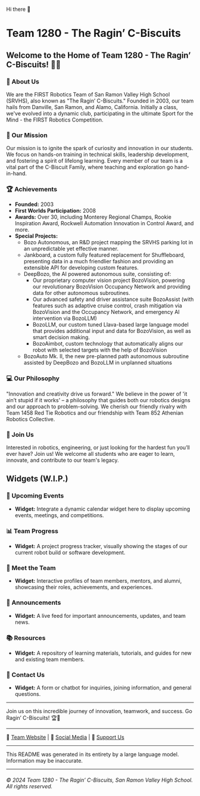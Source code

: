 Hi there 👋
# Team 1280 - The Ragin’ C-Biscuits

## Welcome to the Home of Team 1280 - The Ragin’ C-Biscuits! 🤖🚀

### 🏫 About Us
We are the FIRST Robotics Team of San Ramon Valley High School (SRVHS), also known as "The Ragin’ C-Biscuits." Founded in 2003, our team hails from Danville, San Ramon, and Alamo, California. Initially a class, we've evolved into a dynamic club, participating in the ultimate Sport for the Mind - the FIRST Robotics Competition.

### 🤖 Our Mission
Our mission is to ignite the spark of curiosity and innovation in our students. We focus on hands-on training in technical skills, leadership development, and fostering a spirit of lifelong learning. Every member of our team is a vital part of the C-Biscuit Family, where teaching and exploration go hand-in-hand.

### 🏆 Achievements
- **Founded:** 2003
- **First Worlds Participation:** 2008
- **Awards:** Over 30, including Monterey Regional Champs, Rookie Inspiration Award, Rockwell Automation Innovation in Control Award, and more.
- **Special Projects:**
  - Bozo Autonomous, an R&D project mapping the SRVHS parking lot in an unpredictable yet effective manner.
  - Jankboard, a custom fully featured replacement for Shuffleboard, presenting data in a much friendlier fashion and providing an extensible API for developing custom features.
  - DeepBozo, the AI powered autonomous suite, consisting of:
    - Our proprietary computer vision project BozoVision, powering our revolutionary BozoVision Occupancy Network and providing data for other autonomous subroutines.
    - Our advanced safety and driver assistance suite BozoAssist (with features such as adaptive cruise control, crash mitigation via BozoVision and the Occupancy Network, and emergency AI intervention via BozoLLM)
    - BozoLLM, our custom tuned Llava-based large language model that provides additional input and data for BozoVision, as well as smart decision making.  
    - BozoAimbot, custom technology that automatically aligns our robot with selected targets with the help of BozoVision
  - BozoAuto Mk. II, the new pre-planned path autonomous subroutine assisted by DeepBozo and BozoLLM in unplanned situations

### 💻 Our Philosophy
"Innovation and creativity drive us forward." We believe in the power of 'it ain’t stupid if it works' – a philosophy that guides both our robotics designs and our approach to problem-solving. We cherish our friendly rivalry with Team 1458 Red Tie Robotics and our friendship with Team 852 Athenian Robotics Collective.

### 👥 Join Us
Interested in robotics, engineering, or just looking for the hardest fun you’ll ever have? Join us! We welcome all students who are eager to learn, innovate, and contribute to our team's legacy.

## Widgets (W.I.P.)

### 📅 Upcoming Events
- **Widget:** Integrate a dynamic calendar widget here to display upcoming events, meetings, and competitions.

### 📊 Team Progress
- **Widget:** A project progress tracker, visually showing the stages of our current robot build or software development.

### 🤝 Meet the Team
- **Widget:** Interactive profiles of team members, mentors, and alumni, showcasing their roles, achievements, and experiences.

### 📢 Announcements
- **Widget:** A live feed for important announcements, updates, and team news.

### 📚 Resources
- **Widget:** A repository of learning materials, tutorials, and guides for new and existing team members.

### 💬 Contact Us
- **Widget:** A form or chatbot for inquiries, joining information, and general questions.

---

Join us on this incredible journey of innovation, teamwork, and success. Go Ragin’ C-Biscuits! 🏆🎉

---

🔗 [Team Website](#) | 🔗 [Social Media](#) | 🔗 [Support Us](#)

---

This README was generated in its entirety by a large language model. Information may be inaccurate.  

---

###### © 2024 Team 1280 - The Ragin’ C-Biscuits, San Ramon Valley High School. All rights reserved.

